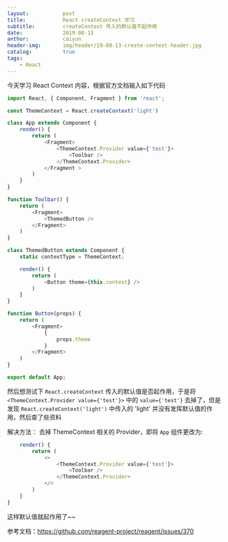 ```yaml
---
layout:           post
title:            React createContext 学习
subtitle:         createContext 传入的默认值不起作用
date:             2019-08-13
anthor:           caiyun
header-img:       img/header/19-08-13-create-context-header.jpg	 
catalog:          true
tags:
    - React
---
```


今天学习 React Context 内容，根据官方文档输入如下代码

```javascript
import React, { Component, Fragment } from 'react';

const ThemeContext = React.createContext('light')

class App extends Component {
    render() {
        return (
            <Fragment>
                <ThemeContext.Provider value={'test'}>
                    <Toolbar />
                </ThemeContext.Provider>
            </Fragment >
        )
    }
}

function Toolbar() {
    return (
        <Fragment>
            <ThemedButton />
        </Fragment>
    )
}

class ThemedButton extends Component {
    static contextType = ThemeContext;

    render() {
        return (
            <Button theme={this.context} />
        )
    }
}

function Button(props) {
    return (
        <Fragment>
            {
                props.theme
            }
        </Fragment>
    )
}

export default App;
```

然后想测试下 `React.createContext` 传入的默认值是否起作用，于是将 `<ThemeContext.Provider value={'test'}>` 中的 `value={'test'}` 去掉了，但是发现 `React.createContext('light')` 中传入的 'light' 并没有发挥默认值的作用，然后查了些资料

解决方法：
去掉 ThemeContext 相关的 Provider，即将 `App` 组件更改为:

```javascript
    render() {
        return (
            <>
                <ThemeContext.Provider value={'test'}>
                    <Toolbar />
                </ThemeContext.Provider>
            </>
        )
    }
}
```

这样默认值就起作用了~~

参考文档：https://github.com/reagent-project/reagent/issues/370
